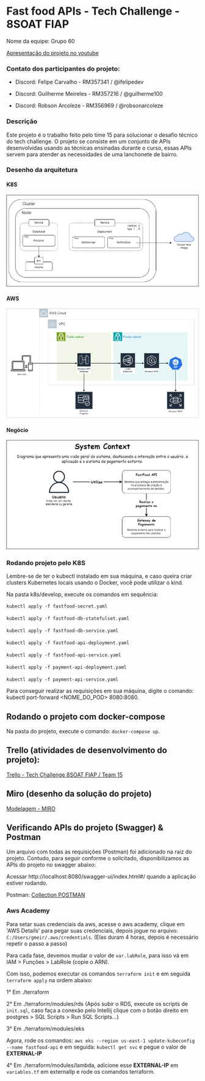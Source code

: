 # Fast food APIs - Tech Challenge - 8SOAT FIAP

Nome da equipe: Grupo 60

[Apresentação do projeto no youtube](https://www.youtube.com/watch?v=6UqZ5yKJFNg&ab_channel=ZodhinJava)

### Contato dos participantes do projeto: 

- Discord: Felipe Carvalho - RM357341 / @ifelipedev

- Discord: Guilherme Meireles - RM357216 / @guilherme100

- Discord: Robson Arcoleze - RM356969 / @robsonarcoleze

### Descrição

Este projeto é o trabalho feito pelo time 15 para solucionar o desafio técnico do tech challenge. O projeto se consiste em um conjunto de APIs desenvolvidas usando as técnicas ensinadas durante o curso, essas APIs servem para atender as necessidades de uma lanchonete de bairro.

### Desenho da arquitetura

#### K8S
![K8S](k8sdiagram.png)

#### AWS
![AWS](awsdiagram.drawio.png)

#### Negócio
![C4](systemdiagram.png)

### Rodando projeto pelo K8S
Lembre-se de ter o kubectl instalado em sua máquina, e caso queira criar clusters Kubernetes locais usando o Docker,
você pode utilizar o kind.

Na pasta k8s/develop, execute os comandos em sequência:

```
kubectl apply -f fastfood-secret.yaml

kubectl apply -f fastfood-db-statefulset.yaml

kubectl apply -f fastfood-db-service.yaml

kubectl apply -f fastfood-api-deployment.yaml

kubectl apply -f fastfood-api-service.yaml

kubectl apply -f payment-api-deployment.yaml

kubectl apply -f payment-api-service.yaml

```

Para conseguir realizar as requisições em sua máquina, digite o comando: kubectl port-forward <NOME_DO_POD> 8080:8080.

## Rodando o projeto com docker-compose

Na pasta do projeto, execute o comando: `docker-compose up`.

## Trello (atividades de desenvolvimento do projeto):
[Trello - Tech Challenge 8SOAT FIAP / Team 15](https://trello.com/b/RRTCdSx4/8soat-time-15)

## Miro (desenho da solução do projeto)
[Modelagem - MIRO](https://miro.com/app/board/uXjVK5Fs-r0=/)

## Verificando APIs do projeto (Swagger) & Postman

Um arquivo com todas as requisições (Postman) foi adicionado na raiz do projeto. Contudo, para seguir conforme o solicitado, disponibilizamos as APIs do projeto no swagger abaixo:

Acessar http://localhost:8080/swagger-ui/index.html#/ quando a aplicação estiver rodando.

Postman: [Collection POSTMAN](fastfood-api%20-%20validation.postman_collection.json)


### Aws Academy

Para setar suas credenciais da aws, acesse o aws academy, clique em 'AWS Details' para pegar suas credenciais, depois
jogue no arquivo: `C:/Users/gmeir/.aws/credentials`. (Elas duram 4 horas, depois é necessário repetir o passo a passo)

Para cada fase, devemos mudar o valor de `var.labRole`, para isso vá em IAM > Funções > LabRole (copie o ARN).

Com isso, podemos executar os comandos `terraform init` e em seguida `terraform apply` na ordem abaixo:

1° Em ./terraform

2° Em ./terraform/modules/rds (Após subir o RDS, execute os scripts de `init.sql`, caso faça a conexão pelo Intellij
clique com o botão direito em postgres > SQL Scripts > Run SQL Scripts...)

3° Em ./terraform/modules/eks

Agora, rode os comandos: `aws eks --region us-east-1 update-kubeconfig --name fastfood-api` e em seguida:
`kubectl get svc` e pegue o valor de **EXTERNAL-IP**

4° Em ./terraform/modules/lambda, adicione esse **EXTERNAL-IP** em `variables.tf` em externalIp e rode os comandos terraform.